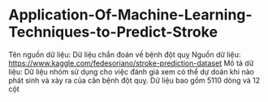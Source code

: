 # Application-Of-Machine-Learning-Techniques-to-Predict-Stroke
Tên nguồn dữ liệu: Dữ liệu chẩn đoán về bệnh đột quỵ
Nguồn dữ liệu: https://www.kaggle.com/fedesoriano/stroke-prediction-dataset
Mô tả dữ liệu: Dữ liệu nhóm sử dụng cho việc đánh giá xem có thể dự doán khi nào phát sinh và xảy ra của căn bệnh đột quỵ. Dữ liệu bao gồm 5110 dòng và 12 cột
